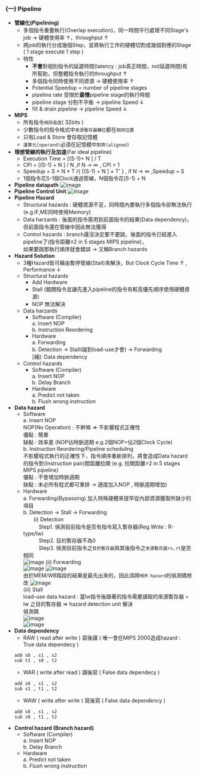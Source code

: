 ### (一) Pipeline
* **管線化(Pipelining)** 
   * 多個指令重疊執行(Overlap execution)，同一時間平行處理不同Stage's job → 硬體使用率 ↑，throughput ↑
   * 將job的執行分成幾個Step，並將執行工作的硬體切割成幾個對應的Stage ( 1 stage execute 1 step )
   * 特性
      * **不會**對個別指令的延遲時間(latency : job真正時間，not延遲時間)有所幫助，但整體指令執行的throughput ↑
      * 多個指令同時使用不同資源 → 硬體使用率 ↑
      * Potential Speedup = number of pipeline stages
      * pipeline rate 受限於**最慢**pipeline stage的執行時間
      * pipeline stage 分割不平衡 → pipeline Speed ↓
      * fill & drain pipeline → pipeline Speed ↓
* **MIPS**
   * 所有指令`相同長度`( 32bits )
   * 少數指令的指令格式中`來源暫存器欄位`都在`相同位置`
   * 只有Load & Store 會存取記憶體
   * `運算元(operand)`必須在記憶體中`對齊(aligned)`
* **理想管線的執行及加速**(Far ideal pipeline)
   * Execution Time = [(S-1)+ N ] / T
   * CPI = [(S-1) + N ] / N ,if N → ∞ , CPI = 1
   * Speedup = S × N × T /{ [(S-1) + N ] × T' } , if N → ∞ ,Speedup = S
   * 1個指令花S-1個Clock通過管線，N個指令花(S-1) + N
* **Pipeline datapath**
![image](https://user-images.githubusercontent.com/38349902/46470323-c712ed00-c808-11e8-82e7-b41e1719c42a.png)
* **Pipeline Control Unit** 
![image](https://user-images.githubusercontent.com/38349902/46472178-ef054f00-c80e-11e8-97d1-a4d41ee9eb8d.png)
* **Pipeline Hazard**
    * Structural hazards : 硬體資源不足，同時間內要執行多個指令卻無法執行 (e.g.IF,ME同時使用Memory)
    * Data harzards : 後面的指令需用到前面指令的結果(Data dependency)，但前面指令還在管線中因此無法獲得
    * Control hazards : branch還沒決定要不要跳，後面的指令已經進入pipeline了(指令距離≤2 in 5 stages MIPS pipeline)，    
      如果要跳那執行順序就會錯誤 → 又稱Branch hazards
* **Hazard Solution**
    * 3種Hazard皆可藉由暫停管線(Stall)來解決，But Clock Cycle Time ↑ , Performance ↓
    * Structural hazards
      * Add Hardware
      * Stall (錯開指令並讓先進入pipeline的指令有較高優先順序使用硬體資源)
      * NOP 無法解決
    * Data harzards
      * Software (Compiler)  
      a. Insert NOP  
      b. Instruction Reordering
      * Hardware  
      a. Forwarding  
      b. Detection → Stall(碰到load-use才會) → Forwarding  
      [補]: Data dependency
    * Control hazards  
      * Software (Compiler)  
      a. Insert NOP  
      b. Delay Branch  
      * Hardware  
      a. Predict not taken  
      b. Flush wrong instruction
 * **Data hazard**
     * Software    
          a. Insert NOP  
            NOP(No Operation) : 不幹嘛 ⇒ 不影響程式正確性  
            優點 : 簡單  
            缺點 : 效率差 (NOP佔時脈週期 e.g.2個NOP=佔2個Clock Cycle)  
          b. Instruction Reordering/Pipeline scheduling  
            不影響程式執行的正確性下，指令順序重新排列，將會造成Data hazard的指令對(Instruction pair)間距離拉開
            (e.g. 拉開距離>2 in 5 stages MIPS pipeline)  
            優點 : 不會增加時脈週期  
            缺點 : 未必所有程式都可重排 → 適度加入NOP , 時脈週期增加)
     * Hardware    
          a. Forwarding(Bypassing)
             加入特殊硬體來提早從內部資源獲取所缺少的項目  
          b. Detection → Stall → Forwarding   
             　　(i) Detection  
             　　　Step1. 偵測目前指令是否有指令寫入暫存器(Reg.Write : R-type/lw)  
             　　　Step2. 目的暫存器不為0  
             　　　Step3. 偵測目前指令之`目的暫存器`與其後指令之`來源暫存器rs,rt`是否相同  
                ![image](https://user-images.githubusercontent.com/38349902/46531153-c04ead80-c8ce-11e8-88ad-95f3e2f667e0.png) 
                (ii) Forwarding  
                ![image](https://user-images.githubusercontent.com/38349902/46534011-48d24b80-c8d9-11e8-9b15-47795f52e7d1.png)
                ![image](https://user-images.githubusercontent.com/38349902/46534044-6b646480-c8d9-11e8-9182-3e0d5c8916ed.png)  
                由於MEM/WB階段的結果是最先出來的，因此須將`MEM hazard`的偵測碼修改
                ![image](https://user-images.githubusercontent.com/38349902/46534664-80da8e00-c8db-11e8-8273-067612b955f7.png)  
                (iii) Stall    
                load-use data hazard : 當lw指令後跟著的指令需要讀取的來源暫存器 = lw 之目的暫存器  ⇒ hazard detection unit 解決  
                偵測碼  
                ![image](https://user-images.githubusercontent.com/38349902/46537189-4117a480-c8e3-11e8-9737-e1fba7623333.png)  
                ![image](https://user-images.githubusercontent.com/38349902/46540921-45e15600-c8ed-11e8-8adc-09738a965be5.png)  
* **Data dependency** 
    * RAW ( read  after write ) 寫後讀 ( 唯一會在MIPS 2000造成hazard : True data dependecy )  
    ```
    add s0 , s1 , s2  
    sub t1 , s0 , t2
    ```
    * WAR ( write after read  ) 讀後寫 ( False data dependecy )  
    ```
    add s0 , s1 , s2  
    sub s1 , t1 , t2
    ```
    * WAW ( write after write ) 寫後寫 ( False data dependency )   
    ```
    add s0 , s1 , s2  
    sub s0 , t1 , t2  
    ```
* **Control hazard (Branch hazard)**
    * Software (Compiler)  
      a. Insert NOP  
      b. Delay Branch  
    * Hardware  
      a. Predict not taken  
      b. Flush wrong instruction



                
                

                


              


  
                
                


             
             
             
             
          
            
            
            

    

